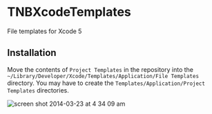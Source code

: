 TNBXcodeTemplates
=================

File templates for Xcode 5


## Installation

Move the contents of `Project Templates` in the repository into the `~/Library/Developer/Xcode/Templates/Application/File Templates` directory. You may have to create the `Templates/Application/Project Templates` directories.

![screen shot 2014-03-23 at 4 34 09 am](https://f.cloud.github.com/assets/291175/2491712/1e2742c4-b1f9-11e3-8f22-7a2bfc485fc4.png)
